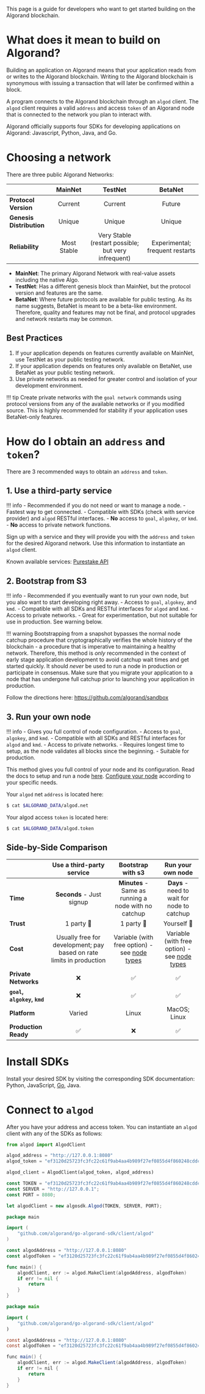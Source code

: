 This page is a guide for developers who want to get started building on the Algorand blockchain. 

# What does it mean to build on Algorand?
Building an application on Algorand means that your application reads from or writes to the Algorand blockchain. Writing to the Algorand blockchain is synonymous with issuing a transaction that will later be confirmed within a block.

A program connects to the Algorand blockchain through an `algod` client. The `algod` client requires a valid `address` and access `token` of an Algorand node that is connected to the network you plan to interact with. 

Algorand officially supports four SDKs for developing applications on Algorand: Javascript, Python, Java, and Go. 

# Choosing a network
There are three public Algorand Networks: 

 || MainNet | TestNet | BetaNet |
:-- |:-------------:| :-------------: | :-------------: |
**Protocol Version** | Current | Current| Future
**Genesis Distribution** | Unique | Unique | Unique
**Reliability**         | Most Stable  | Very Stable (restart possible; but very infrequent) | Experimental; frequent restarts


- **MainNet**: The primary Algorand Network with real-value assets including the native Algo.  
- **TestNet**: Has a different genesis block than MainNet, but the protocol version and features are the same. 
- **BetaNet**: Where future protocols are available for public testing. As its name suggests, BetaNet is meant to be a beta-like environment. Therefore, quality and features may not be final, and protocol upgrades and network restarts may be common.

## Best Practices
1. If your application depends on features currently available on MainNet, use TestNet as your public testing network. 
2. If your application depends on features only available on BetaNet, use BetaNet as your public testing network.
3. Use private networks as needed for greater control and isolation of your development environment.

!!! tip
	Create private networks with the `goal network` commands using protocol versions from any of the available networks or if you modified source. This is highly recommended for stability if your application uses BetaNet-only features.



# How do I obtain an `address` and `token`?
There are 3 recommended ways to obtain an `address` and `token`. 

## 1. Use a third-party service

!!! info
	- Recommended if you do not need or want to manage a node.
	- Fastest way to get connected.
	- Compatible with SDKs (check with service provider) and `algod` RESTful interfaces.
	- **No** access to `goal`, `algokey`, or `kmd`.
	- **No** access to private network functions.

Sign up with a service and they will provide you with the `address` and `token` for the desired Algorand network. Use this information to instantiate an `algod` client.

Known available services: [Purestake API](https://developer.purestake.io/)

## 2. Bootstrap from S3

!!! info
	- Recommended if you eventually want to run your own node, but you also want to start developing right away.
	- Access to `goal`, `algokey`, and `kmd`.
	- Compatible with all SDKs and RESTful interfaces for `algod` and `kmd`.
	- Access to private networks.
	- Great for experimentation, but not suitable for use in production. See warning below.
  
!!! warning
	Bootstrapping from a snapshot bypasses the normal node catchup procedure that cryptographically verifies the whole history of the blockchain - a procedure that is imperative to maintaining a healthy network. Therefore, this method is *only* recommended in the context of early stage application development to avoid catchup wait times and get started quickly. It should *never* be used to run a node in production or participate in consensus. Make sure that you migrate your application to a node that has undergone full catchup prior to launching your application in production.

Follow the directions here: https://github.com/algorand/sandbox

## 3. Run your own node

!!! info
	- Gives you full control of node configuration.
	- Access to `goal`, `algokey`, and `kmd`.
	- Compatible with all SDKs and RESTful interfaces for `algod` and `kmd`.
	- Access to private networks.
	- Requires longest time to setup, as the node validates all blocks since the beginning.
	- Suitable for production.
  
This method gives you full control of your node and its configuration. Read the docs to setup and run a node [here](../node/types.md). [Configure your node](../node/config.md) according to your specific needs.

Your `algod` net `address` is located here:

```bash
$ cat $ALGORAND_DATA/algod.net
```

Your algod access `token` is located here:

```bash
$ cat $ALGORAND_DATA/algod.token
```

## Side-by-Side Comparison
 || Use a third-party service | Bootstrap with s3 | Run your own node |
:-- |:-------------:| :-------------: | :-------------: |
**Time**         | **Seconds** - Just signup| **Minutes** - Same as running a node with no catchup	| **Days** - need to wait for node to catchup
**Trust**         | 1 party 🧐       | 1 party 🧐	| Yourself 🙂
**Cost**         | Usually free for development; pay based on rate limits in production | Variable (with free option) - see [node types](../node/types.md)	| Variable (with free option) - see [node types](../node/types.md)	
**Private Networks**| ❌ | ✅ | ✅
**`goal`, `algokey`, `kmd`**| ❌ | ✅ | ✅
**Platform**|Varied|Linux|MacOS; Linux|
**Production Ready**| ✅ | ❌ | ✅

# Install SDKs
Install your desired SDK by visiting the corresponding SDK documentation: Python, JavaScript, [Go](https://github.com/algorand/go-algorand-sdk), Java. 

# Connect to `algod`

After you have your address and access token. You can instantiate an `algod` client with any of the SDKs as follows:

```Python tab=
from algod import AlgodClient

algod_address = "http://127.0.0.1:8080"
algod_token = "ef3120d25723fc3fc22c61f9ab4aa4b989f27ef0855d4f860248cddcb25977ab"

algod_client = AlgodClient(algod_token, algod_address)
```

```JavaScript tab=
const TOKEN = "ef3120d25723fc3fc22c61f9ab4aa4b989f27ef0855d4f860248cddcb25977ab";
const SERVER = "http://127.0.0.1";
const PORT = 8080;

let algodClient = new algosdk.Algod(TOKEN, SERVER, PORT);
```

```Go tab=
package main

import (
	"github.com/algorand/go-algorand-sdk/client/algod"
)

const algodAddress = "http://127.0.0.1:8080"
const algodToken = "ef3120d25723fc3fc22c61f9ab4aa4b989f27ef0855d4f860248cddcb25977ab"

func main() {
	algodClient, err := algod.MakeClient(algodAddress, algodToken)
	if err != nil {
		return
	}
}
```

```Java tab=
package main

import (
	"github.com/algorand/go-algorand-sdk/client/algod"
)

const algodAddress = "http://127.0.0.1:8080"
const algodToken = "ef3120d25723fc3fc22c61f9ab4aa4b989f27ef0855d4f860248cddcb25977ab"

func main() {
	algodClient, err := algod.MakeClient(algodAddress, algodToken)
	if err != nil {
		return
	}
}
```